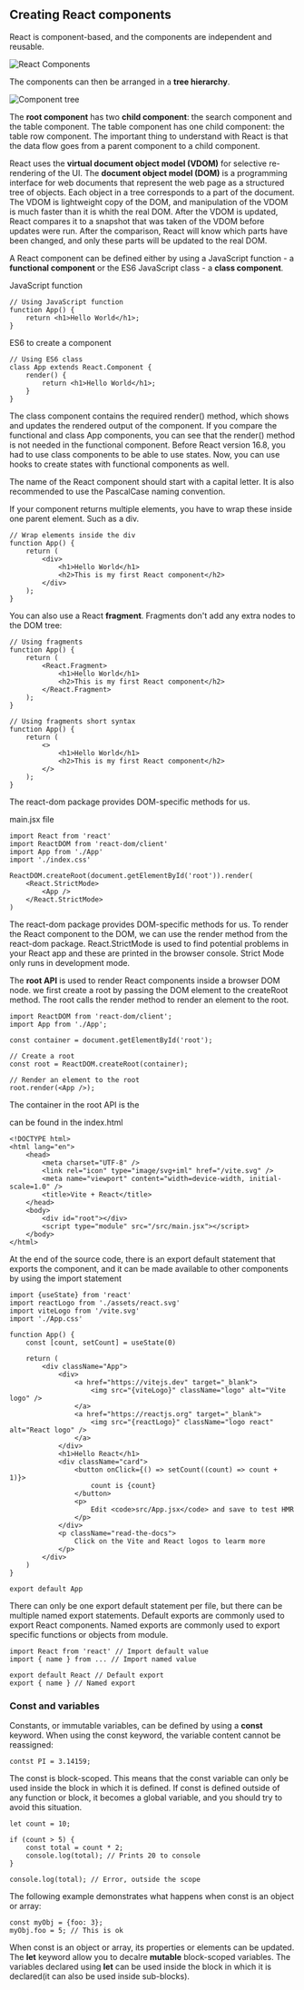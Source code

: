 ## Creating React components

React is component-based, and the components are independent and reusable.

![React Components](img/8.1.png)

The components can then be arranged in a **tree hierarchy**.

![Component tree](img/8.2.png)

The **root component** has two **child component**: the search component and the table component.
The table component has one child component: the table row component. The important thing to
understand with React is that the data flow goes from a parent component to a child component.

React uses the **virtual document object model (VDOM)** for selective re-rendering of the UI. The 
**document object model (DOM)** is a programming interface for web documents that represent the web
page as a structured tree of objects. Each object in a tree corresponds to a part of the document.
The VDOM is lightweight copy of the DOM, and manipulation of the VDOM is much faster than it is whith the
real DOM. After the VDOM is updated, React compares it to a snapshot that was taken of the VDOM before
updates were run. After the comparison, React will know which parts have been changed, and only these 
parts will be updated to the real DOM.

A React component can be defined either by using a JavaScript function - a **functional component**
or the ES6 JavaScript class - a **class component**.

JavaScript function
```
// Using JavaScript function
function App() {
    return <h1>Hello World</h1>;
}
```

ES6 to create a component
```
// Using ES6 class
class App extends React.Component {
    render() {
        return <h1>Hello World</h1>;
    }
}
```

The class component contains the required render() method, which shows and updates the rendered output of the component.
If you compare the functional and class App components, you can see that the render() method is not needed in the 
functional component. Before React version 16.8, you had to use class components to be able to use states. Now, you can
use hooks to create states with functional components as well.

The name of the React component should start with a capital letter. It is also recommended to use the PascalCase naming
convention.

If your component returns multiple elements, you have to wrap these inside one parent element. Such as a div.

```
// Wrap elements inside the div
function App() {
    return (
        <div>
            <h1>Hello World</h1>
            <h2>This is my first React component</h2>
        </div>
    );
}
```

You can also use a React **fragment**. Fragments don't add any extra nodes to the DOM tree:

```
// Using fragments
function App() {
    return (
        <React.Fragment>
            <h1>Hello World</h1>
            <h2>This is my first React component</h2>
        </React.Fragment>
    );
}
```

```
// Using fragments short syntax
function App() {
    return (
        <>
            <h1>Hello World</h1>
            <h2>This is my first React component</h2>
        </>
    );
}
```

The react-dom package provides DOM-specific methods for us.

main.jsx file

```
import React from 'react'
import ReactDOM from 'react-dom/client'
import App from './App'
import './index.css'

ReactDOM.createRoot(document.getElementById('root')).render(
    <React.StrictMode>
        <App />
    </React.StrictMode>
)
```

The react-dom package provides DOM-specific methods for us. To render the React component to the DOM, we can use the 
render method from the react-dom package. React.StrictMode is used to find potential problems in your React app and these
are printed in the browser console. Strict Mode only runs in development mode.

The **root API** is used to render React components inside a browser DOM node. we first create a root by passing the DOM
element to the createRoot method. The root calls the render method to render an element to the root.

```
import ReactDOM from 'react-dom/client';
import App from './App';

const container = document.getElementById('root');

// Create a root
const root = ReactDOM.createRoot(container);

// Render an element to the root
root.render(<App />);
```

The container in the root API is the <div id="root"></div> can be found in the index.html

```
<!DOCTYPE html>
<html lang="en">
    <head>
        <meta charset="UTF-8" />
        <link rel="icon" type="image/svg+iml" href="/vite.svg" />
        <meta name="viewport" content="width=device-width, initial-scale=1.0" />
        <title>Vite + React</title>
    </head>
    <body>
        <div id="root"></div>
        <script type="module" src="/src/main.jsx"></script>
    </body>
</html>
```

At the end of the source code, there is an export default statement that exports the component, and it can be made 
available to other components by using the import statement

```
import {useState} from 'react'
import reactLogo from './assets/react.svg'
import viteLogo from '/vite.svg'
import './App.css'

function App() {
    const [count, setCount] = useState(0)
    
    return (
        <div className="App">
            <div>
                <a href="https://vitejs.dev" target="_blank">
                    <img src="{viteLogo}" className="logo" alt="Vite logo" />
                </a>
                <a href="https://reactjs.org" target="_blank">
                    <img src="{reactLogo}" className="logo react" alt="React logo" />
                </a>
            </div>
            <h1>Hello React</h1>
            <div className="card">
                <button onClick={() => setCount((count) => count + 1)}>
                    count is {count}
                </button>
                <p>
                    Edit <code>src/App.jsx</code> and save to test HMR
                </p>
            </div>
            <p className="read-the-docs">
                Click on the Vite and React logos to learm more
            </p>
        </div>
    )
}

export default App
```

There can only be one export default statement per file, but there can be multiple named export statements. Default exports
are commonly used to export React components. Named exports are commonly used to export specific functions or objects from
module.

```
import React from 'react' // Import default value
import { name } from ... // Import named value
```

```
export default React // Default export
export { name } // Named export
```

### Const and variables

Constants, or immutable variables, can be defined by using a **const** keyword. When using the const keyword, the variable
content cannot be reassigned:

```
contst PI = 3.14159;
```

The const is block-scoped. This means that the const variable can only be used inside the block in which it is defined.
If const is defined outside of any function or block, it becomes a global variable, and you should try to avoid this
situation. 

```
let count = 10;

if (count > 5) {
    const total = count * 2;
    console.log(total); // Prints 20 to console
}

console.log(total); // Error, outside the scope
```

The following example demonstrates what happens when const is an object or array:

```
const myObj = {foo: 3};
myObj.foo = 5; // This is ok
```

When const is an object or array, its properties or elements can be updated.
The **let** keyword allow you to decalre **mutable** block-scoped variables. The variables declared using **let** can be
used inside the block in which it is declared(it can also be used inside sub-blocks).

